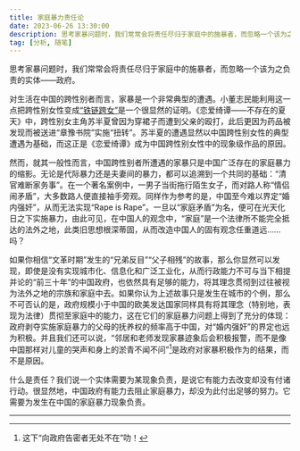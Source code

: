 ```yaml
---
title: 家庭暴力责任论
date: 2023-06-26 13:30:00
description: 思考家暴问题时，我们常常会将责任尽归于家庭中的施暴者，而忽略一个该为之负责的实体——政府。
tag: [分析, 随笔]
---
```


思考家暴问题时，我们常常会将责任尽归于家庭中的施暴者，而忽略一个该为之负责的实体——政府。

对生活在中国的跨性别者而言，家暴是一个非常典型的遭遇。小董志民能利用这一点把跨性别女性变成[“铁链跨女”](/posts/SlaveryAgainstTrans/)是一个很显然的证明。《恋爱绮谭——不存在的夏天》中，跨性别女主角苏半夏曾因为穿裙子而遭到父亲的殴打，此后更因为药品被发现而被送进“章豫书院”实施“扭转”。苏半夏的遭遇显然以中国跨性别女性的典型遭遇为基础，而这正是《恋爱绮谭》成为中国跨性别女性中的现象级作品的原因。

然而，就其一般性而言，中国跨性别者所遭遇的家暴只是中国广泛存在的家庭暴力的缩影。无论是代际暴力还是夫妻间的暴力，都可以追溯到一个共同的基础：“清官难断家务事”。在一个著名案例中，一男子当街拖行陌生女子，而对路人称“情侣闹矛盾”，大多数路人便直接袖手旁观。同样作为参考的是，中国至今难以界定“婚内强奸”，从而无法实现“Rape is Rape”。一旦以“家庭矛盾”为名，便可在光天化日之下实施暴力，由此可见，在中国人的观念中，“家庭”是一个法律所不能完全抵达的法外之地，此类旧思想根深蒂固，从而改造中国人的固有观念任重道远……吗？

如果你相信“文革时期”发生的“兄弟反目”“父子相残”的故事，那么你显然可以发现，即使是没有实现城市化、信息化和广泛工业化，从而行政能力不可与当下相提并论的“前三十年”的中国政府，也依然具有足够的能力，将其理念贯彻到过往被视为法外之地的宗族和家庭中去。如果你认为上述故事只是发生在城市的个例，那么不可否认的是，政府规模小于中国的欧美发达国家同样具有将其理念（特别地，表现为法律）贯彻至家庭中的能力，这在它们的家庭暴力问题上得到了充分的体现：政府剥夺实施家庭暴力的父母的抚养权的频率高于中国，对“婚内强奸”的界定也远为积极。并且我们还可以说，“邻居和老师发现家暴迹象后会积极报警，而不是像中国那样对儿童的哭声和身上的淤青不闻不问”[^1]是政府对家暴积极作为的结果，而不是原因。

什么是责任？我们说一个实体需要为某现象负责，是说它有能力去改变却没有付诸行动。很显然地，中国政府有能力去阻止家庭暴力，却没为此付出足够的努力。它需要为发生在中国的家庭暴力现象负责。

---

[^1]: 这下“向政府告密者无处不在”叻！
